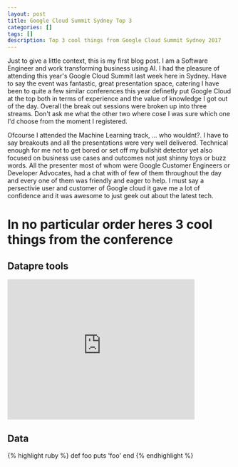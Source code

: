 ```yaml
---
layout: post
title: Google Cloud Summit Sydney Top 3
categories: []
tags: []
description: Top 3 cool things from Google Cloud Summit Sydney 2017
---
```


Just to give a little context, this is my first blog post. I am a Software Engineer and work transforming business using AI. I had the pleasure of attending this year's Google Cloud Summit last week here in Sydney. Have to say
the event was fantastic, great presentation space, catering I have been to quite a few similar conferences this year definetly put Google Cloud at the top both in terms of experience and the value of knowledge I got out of the day. Overall the break out sessions were broken up into three streams. Don't ask me what the other two where cose I was sure which one I'd choose from the moment I registered.

Ofcourse I attended the Machine Learning track, ... who wouldnt?. I have to say breakouts and all the presentations were
very well delivered. Technical enough for me not to get bored or set off my bullshit detector yet also focused 
on business use cases and outcomes not just shinny toys or buzz words. All the presenter most of whom were Google Customer Engineers or Developer Advocates, had a chat with of few of them throughout the day and every one of them was friendly and eager to help. I must say a persectivie user and customer of Google cloud it gave me a lot of confidence and it was awesome to just geek out about the latest tech. 

# In no particular order heres 3 cool things from the conference

## Datapre tools 

<iframe width="420" height="315" src="https://www.youtube.com/embed/dQw4w9WgXcQ" frameborder="0" allowfullscreen></iframe>

## Data

{% highlight ruby %}
def foo
  puts 'foo'
end
{% endhighlight %}
